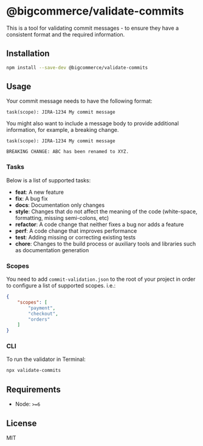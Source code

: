 # @bigcommerce/validate-commits

This is a tool for validating commit messages - to ensure they have a consistent format and the required information.

## Installation

```sh
npm install --save-dev @bigcommerce/validate-commits
```

## Usage

Your commit message needs to have the following format:

```
task(scope): JIRA-1234 My commit message
```

You might also want to include a message body to provide additional information, for example, a breaking change.

```
task(scope): JIRA-1234 My commit message

BREAKING CHANGE: ABC has been renamed to XYZ.
```

### Tasks

Below is a list of supported tasks:

* **feat**: A new feature
* **fix**: A bug fix
* **docs**: Documentation only changes
* **style**: Changes that do not affect the meaning of the code (white-space, formatting, missing semi-colons, etc)
* **refactor**: A code change that neither fixes a bug nor adds a feature
* **perf**: A code change that improves performance
* **test**: Adding missing or correcting existing tests
* **chore**: Changes to the build process or auxiliary tools and libraries such as documentation generation

### Scopes

You need to add `commit-validation.json` to the root of your project in order to configure a list of supported scopes. i.e.:

```json
{
    "scopes": [
        "payment",
        "checkout",
        "orders"
    ]
}
```

### CLI

To run the validator in Terminal:

```sh
npx validate-commits
```

## Requirements

* Node: `>=6`

## License

MIT

